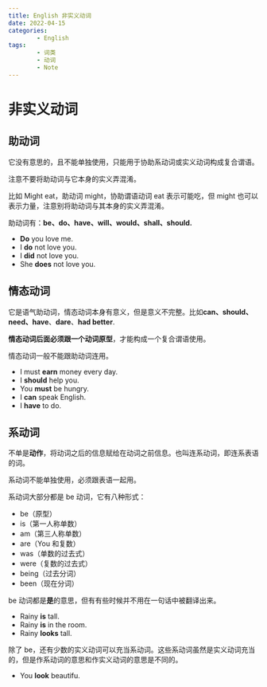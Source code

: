 ```yaml
---
title: English 非实义动词
date: 2022-04-15
categories:
        - English
tags:
        - 词类
        - 动词
        - Note
---
```


# 非实义动词

## 助动词

它没有意思的，且不能单独使用，只能用于协助系动词或实义动词构成复合谓语。

注意不要将助动词与它本身的实义弄混淆。

比如 Might eat，助动词 might，协助谓语动词 eat 表示可能吃，但 might 也可以表示力量，注意别将助动词与其本身的实义弄混淆。

助动词有：**be、do、have、will、would、shall、should.**

- **Do** you love me.
- I **do** not love you.
- I **did** not love you.
- She **does** not love you.

## 情态动词

它是语气助动词，情态动词本身有意义，但是意义不完整。比如**can、should、need、have**、**dare**、**had better**.

**情态动词后面必须跟一个动词原型**，才能构成一个复合谓语使用。

情态动词一般不能跟助动词连用。

- I must **earn** money every day.
- I **should** help you.
- You **must** be hungry.
- I **can** speak English.
- I **have** to do.

## 系动词

不单是**动作**，将动词之后的信息赋给在动词之前信息。也叫连系动词，即连系表语的词。

系动词不能单独使用，必须跟表语一起用。

系动词大部分都是 be 动词，它有八种形式：

- be（原型）
- is（第一人称单数）
- am（第三人称单数）
- are（You 和复数）
- was（单数的过去式）
- were（复数的过去式）
- being（过去分词）
- been（现在分词）

be 动词都是**是**的意思，但有有些时候并不用在一句话中被翻译出来。

- Rainy **is** tall.
- Rainy **is** in the room.
- Rainy **looks** tall.

除了 be，还有少数的实义动词可以充当系动词。这些系动词虽然是实义动词充当的，但是作系动词的意思和作实义动词的意思是不同的。

- You **look** beautifu.
